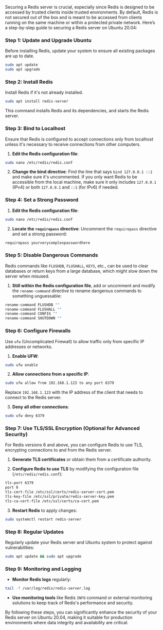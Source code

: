 Securing a Redis server is crucial, especially since Redis is designed to be accessed by trusted clients inside trusted environments. By default, Redis is not secured out of the box and is meant to be accessed from clients running on the same machine or within a protected private network. Here’s a step-by-step guide to securing a Redis server on Ubuntu 20.04:

### Step 1: Update and Upgrade Ubuntu
Before installing Redis, update your system to ensure all existing packages are up to date.

```bash
sudo apt update
sudo apt upgrade
```

### Step 2: Install Redis
Install Redis if it's not already installed.

```bash
sudo apt install redis-server
```

This command installs Redis and its dependencies, and starts the Redis server.

### Step 3: Bind to Localhost
Ensure that Redis is configured to accept connections only from localhost unless it's necessary to receive connections from other computers.

1. **Edit the Redis configuration file**:
```bash
sudo nano /etc/redis/redis.conf
```

2. **Change the bind directive**:
Find the line that says `bind 127.0.0.1 ::1` and make sure it's uncommented. If you only want Redis to be accessible from the local machine, make sure it only includes `127.0.0.1` (IPv4) or both `127.0.0.1` and `::1` (for IPv6) if needed.

### Step 4: Set a Strong Password
1. **Edit the Redis configuration file**:
```bash
sudo nano /etc/redis/redis.conf
```

2. **Locate the `requirepass` directive**:
Uncomment the `requirepass` directive and set a strong password:
```bash
requirepass yourverycomplexpasswordhere
```

### Step 5: Disable Dangerous Commands
Redis commands like `FLUSHDB`, `FLUSHALL`, `KEYS`, etc., can be used to clear databases or return keys from a large database, which might slow down the server when misused.

1. **Still within the Redis configuration file**, add or uncomment and modify the `rename-command` directive to rename dangerous commands to something unguessable:
```bash
rename-command FLUSHDB ""
rename-command FLUSHALL ""
rename-command CONFIG ""
rename-command SHUTDOWN ""
```

### Step 6: Configure Firewalls
Use `ufw` (Uncomplicated Firewall) to allow traffic only from specific IP addresses or networks.

1. **Enable UFW**:
```bash
sudo ufw enable
```

2. **Allow connections from a specific IP**:
```bash
sudo ufw allow from 192.168.1.123 to any port 6379
```
Replace `192.168.1.123` with the IP address of the client that needs to connect to the Redis server.

3. **Deny all other connections**:
```bash
sudo ufw deny 6379
```

### Step 7: Use TLS/SSL Encryption (Optional for Advanced Security)
For Redis versions 6 and above, you can configure Redis to use TLS, encrypting connections to and from the Redis server.

1. **Generate TLS certificates** or obtain them from a certificate authority.

2. **Configure Redis to use TLS** by modifying the configuration file (`/etc/redis/redis.conf`):
```bash
tls-port 6379
port 0
tls-cert-file /etc/ssl/certs/redis-server-cert.pem
tls-key-file /etc/ssl/private/redis-server-key.pem
tls-ca-cert-file /etc/ssl/certs/ca-cert.pem
```

3. **Restart Redis** to apply changes:
```bash
sudo systemctl restart redis-server
```

### Step 8: Regular Updates
Regularly update your Redis server and Ubuntu system to protect against vulnerabilities:
```bash
sudo apt update && sudo apt upgrade
```

### Step 9: Monitoring and Logging
- **Monitor Redis logs** regularly:
```bash
tail -f /var/log/redis/redis-server.log
```
- **Use monitoring tools** like Redis `INFO` command or external monitoring solutions to keep track of Redis's performance and security.

By following these steps, you can significantly enhance the security of your Redis server on Ubuntu 20.04, making it suitable for production environments where data integrity and availability are critical.